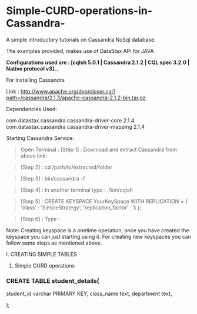 # Simple-CURD-operations-in-Cassandra-


A simple introductory tutorials on Cassandra NoSql database.

The examples provided, makes use of DataStax APi for JAVA

**Configurations used are : [cqlsh 5.0.1 | Cassandra 2.1.2 | CQL spec 3.2.0 | Native protocol v3]**__

For Installing Cassandra 

Link :  http://www.apache.org/dyn/closer.cgi?path=/cassandra/2.1.3/apache-cassandra-2.1.2-bin.tar.gz

Dependencies Used: 

<dependency>
    <groupId>com.datastax.cassandra</groupId>
    <artifactId>cassandra-driver-core</artifactId>
    <version>2.1.4</version>
</dependency>

<dependency>
    <groupId>com.datastax.cassandra</groupId>
    <artifactId>cassandra-driver-mapping</artifactId>
    <version>2.1.4</version>
</dependency>


Starting Cassandra Service:

> Open  Terminal :
> [Step 1] : Download and extract Cassandra from above link:

> [Step 2] : cd /path/to/extracted/folder

> [Step 3] : bin/cassandra -f 

> [Step 4] : In another terminal type : ./bin/cqlsh

> [Step 5] : CREATE KEYSPACE YourKeySpace
  WITH REPLICATION = { 'class' : 'SimpleStrategy', 'replication_factor' : 3 };

> [Step 6] : Type : <use  YourKeySpace>


Note: Creating keyspace is a onetime operation, once you have created the keyspace you can just starting using it. For creating new keyspaces you can follow same steps as mentioned above.


I. CREATING SIMPLE TABLES


1. Simple  CURD operations 
### CREATE TABLE student_details(
student_id varchar PRIMARY KEY,
class_name text,
department text,

);

